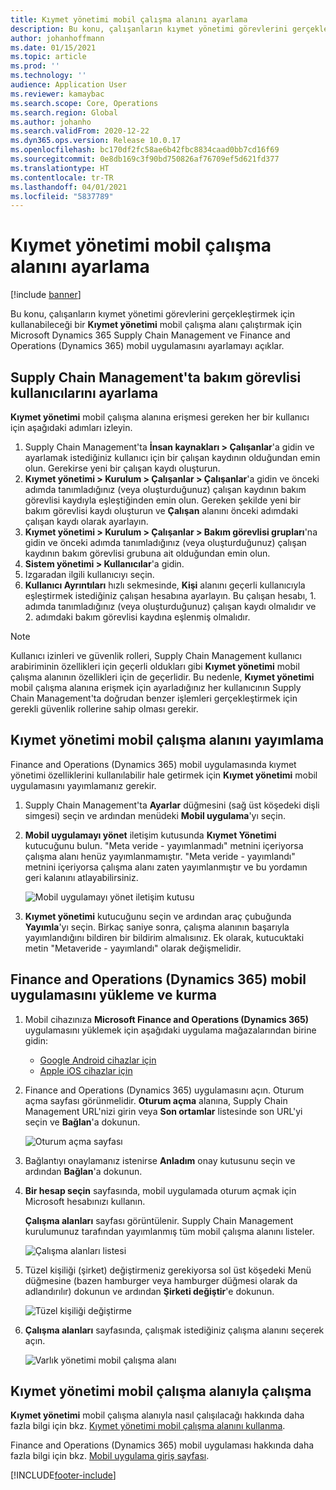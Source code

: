 ```yaml
---
title: Kıymet yönetimi mobil çalışma alanını ayarlama
description: Bu konu, çalışanların kıymet yönetimi görevlerini gerçekleştirmek için kullanabileceği bir Kıymet yönetimi mobil çalışma alanı çalıştırmak için Microsoft Dynamics 365 Supply Chain Management ve Finance and Operations (Dynamics 365) mobil uygulamasını ayarlamayı açıklar.
author: johanhoffmann
ms.date: 01/15/2021
ms.topic: article
ms.prod: ''
ms.technology: ''
audience: Application User
ms.reviewer: kamaybac
ms.search.scope: Core, Operations
ms.search.region: Global
ms.author: johanho
ms.search.validFrom: 2020-12-22
ms.dyn365.ops.version: Release 10.0.17
ms.openlocfilehash: bc170df2fc58ae6b42fbc8834caad0bb7cd16f69
ms.sourcegitcommit: 0e8db169c3f90bd750826af76709ef5d621fd377
ms.translationtype: HT
ms.contentlocale: tr-TR
ms.lasthandoff: 04/01/2021
ms.locfileid: "5837789"
---
```

# <a name="set-up-the-asset-management-mobile-workspace"></a>Kıymet yönetimi mobil çalışma alanını ayarlama

[!include [banner](../includes/banner.md)]

Bu konu, çalışanların kıymet yönetimi görevlerini gerçekleştirmek için kullanabileceği bir **Kıymet yönetimi** mobil çalışma alanı çalıştırmak için Microsoft Dynamics 365 Supply Chain Management ve Finance and Operations (Dynamics 365) mobil uygulamasını ayarlamayı açıklar.

## <a name="set-up-maintenance-worker-users-in-supply-chain-management"></a>Supply Chain Management'ta bakım görevlisi kullanıcılarını ayarlama

**Kıymet yönetimi** mobil çalışma alanına erişmesi gereken her bir kullanıcı için aşağıdaki adımları izleyin.

1. Supply Chain Management'ta **İnsan kaynakları \> Çalışanlar**'a gidin ve ayarlamak istediğiniz kullanıcı için bir çalışan kaydının olduğundan emin olun. Gerekirse yeni bir çalışan kaydı oluşturun.
1. **Kıymet yönetimi \> Kurulum \> Çalışanlar \> Çalışanlar**'a gidin ve önceki adımda tanımladığınız (veya oluşturduğunuz) çalışan kaydının bakım görevlisi kaydıyla eşleştiğinden emin olun. Gereken şekilde yeni bir bakım görevlisi kaydı oluşturun ve **Çalışan** alanını önceki adımdaki çalışan kaydı olarak ayarlayın.
1. **Kıymet yönetimi \> Kurulum \> Çalışanlar \> Bakım görevlisi grupları**'na gidin ve önceki adımda tanımladığınız (veya oluşturduğunuz) çalışan kaydının bakım görevlisi grubuna ait olduğundan emin olun.
1. **Sistem yönetimi \> Kullanıcılar**'a gidin.
1. Izgaradan ilgili kullanıcıyı seçin.
1. **Kullanıcı Ayrıntıları** hızlı sekmesinde, **Kişi** alanını geçerli kullanıcıyla eşleştirmek istediğiniz çalışan hesabına ayarlayın. Bu çalışan hesabı, 1. adımda tanımladığınız (veya oluşturduğunuz) çalışan kaydı olmalıdır ve 2. adımdaki bakım görevlisi kaydına eşlenmiş olmalıdır.

> [!NOTE]
> Kullanıcı izinleri ve güvenlik rolleri, Supply Chain Management kullanıcı arabiriminin özellikleri için geçerli oldukları gibi **Kıymet yönetimi** mobil çalışma alanının özellikleri için de geçerlidir. Bu nedenle, **Kıymet yönetimi** mobil çalışma alanına erişmek için ayarladığınız her kullanıcının Supply Chain Management'ta doğrudan benzer işlemleri gerçekleştirmek için gerekli güvenlik rollerine sahip olması gerekir.

## <a name="publish-the-asset-management-mobile-workspace"></a>Kıymet yönetimi mobil çalışma alanını yayımlama

Finance and Operations (Dynamics 365) mobil uygulamasında kıymet yönetimi özelliklerini kullanılabilir hale getirmek için **Kıymet yönetimi** mobil uygulamasını yayımlamanız gerekir.

1. Supply Chain Management'ta **Ayarlar** düğmesini (sağ üst köşedeki dişli simgesi) seçin ve ardından menüdeki **Mobil uygulama**'yı seçin.
1. **Mobil uygulamayı yönet** iletişim kutusunda **Kıymet Yönetimi** kutucuğunu bulun. "Meta veride - yayımlanmadı" metnini içeriyorsa çalışma alanı henüz yayımlanmamıştır. "Meta veride - yayımlandı" metnini içeriyorsa çalışma alanı zaten yayımlanmıştır ve bu yordamın geri kalanını atlayabilirsiniz.

    ![Mobil uygulamayı yönet iletişim kutusu](media/mobile-workspaces.png "Mobil uygulamayı yönet iletişim kutusu")

1. **Kıymet yönetimi** kutucuğunu seçin ve ardından araç çubuğunda **Yayımla**'yı seçin. Birkaç saniye sonra, çalışma alanının başarıyla yayımlandığını bildiren bir bildirim almalısınız. Ek olarak, kutucuktaki metin "Metaveride - yayımlandı" olarak değişmelidir.

## <a name="install-and-set-up-the-finance-and-operations-dynamics-365-mobile-app"></a>Finance and Operations (Dynamics 365) mobil uygulamasını yükleme ve kurma

1. Mobil cihazınıza **Microsoft Finance and Operations (Dynamics 365)** uygulamasını yüklemek için aşağıdaki uygulama mağazalarından birine gidin:

    - [Google Android cihazlar için](https://go.microsoft.com/fwlink/?linkid=850662)
    - [Apple iOS cihazlar için](https://go.microsoft.com/fwlink/?linkid=850663)

1. Finance and Operations (Dynamics 365) uygulamasını açın. Oturum açma sayfası görünmelidir. **Oturum açma** alanına, Supply Chain Management URL'nizi girin veya **Son ortamlar** listesinde son URL'yi seçin ve **Bağlan**'a dokunun.

    ![Oturum açma sayfası](media/mobile-app-sign-in.png "Oturum açma sayfası")

1. Bağlantıyı onaylamanız istenirse **Anladım** onay kutusunu seçin ve ardından **Bağlan**'a dokunun.
1. **Bir hesap seçin** sayfasında, mobil uygulamada oturum açmak için Microsoft hesabınızı kullanın.

    **Çalışma alanları** sayfası görüntülenir. Supply Chain Management kurulumunuz tarafından yayımlanmış tüm mobil çalışma alanını listeler.

    ![Çalışma alanları listesi](media/mobile-app-workspaces.png "Çalışma alanları listesi")

1. Tüzel kişiliği (şirket) değiştirmeniz gerekiyorsa sol üst köşedeki Menü düğmesine (bazen hamburger veya hamburger düğmesi olarak da adlandırılır) dokunun ve ardından **Şirketi değiştir**'e dokunun.

    ![Tüzel kişiliği değiştirme](media/mobile-app-change-comp.png "Tüzel kişiliği değiştirme")

1. **Çalışma alanları** sayfasında, çalışmak istediğiniz çalışma alanını seçerek açın.

    ![Varlık yönetimi mobil çalışma alanı](media/mobile-app-asset-workspace.png "Varlık yönetimi mobil çalışma alanı")

## <a name="work-with-the-asset-management-mobile-workspace"></a>Kıymet yönetimi mobil çalışma alanıyla çalışma

**Kıymet yönetimi** mobil çalışma alanıyla nasıl çalışılacağı hakkında daha fazla bilgi için bkz. [Kıymet yönetimi mobil çalışma alanını kullanma](asset-management-mobile-workspace.md).

Finance and Operations (Dynamics 365) mobil uygulaması hakkında daha fazla bilgi için bkz. [Mobil uygulama giriş sayfası](../../fin-ops-core/dev-itpro/mobile-apps/Mobile-app-home-page.md).


[!INCLUDE[footer-include](../../includes/footer-banner.md)]